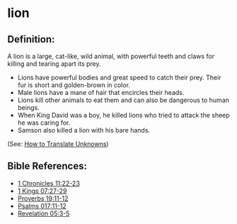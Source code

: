 # lion #

## Definition: ##

A lion is a large, cat-like, wild animal, with powerful teeth and claws for killing and tearing apart its prey.

* Lions have powerful bodies and great speed to catch their prey. Their fur is short and golden-brown in color.
* Male lions have a mane of hair that encircles their heads.
* Lions kill other animals to eat them and can also be dangerous to human beings.
* When King David was a boy, he killed lions who tried to attack the sheep he was caring for.
* Samson also killed a lion with his bare hands.

(See: [How to Translate Unknowns](en/ta-vol1/translate/man/translate-unknown))



## Bible References: ##

* [1 Chronicles 11:22-23](en/tn/1ch/help/11/22)
* [1 Kings 07:27-29](en/tn/1ki/help/07/27)
* [Proverbs 19:11-12](en/tn/pro/help/19/11)
* [Psalms 017:11-12](en/tn/psa/help/17/11)
* [Revelation 05:3-5](en/tn/rev/help/05/03)